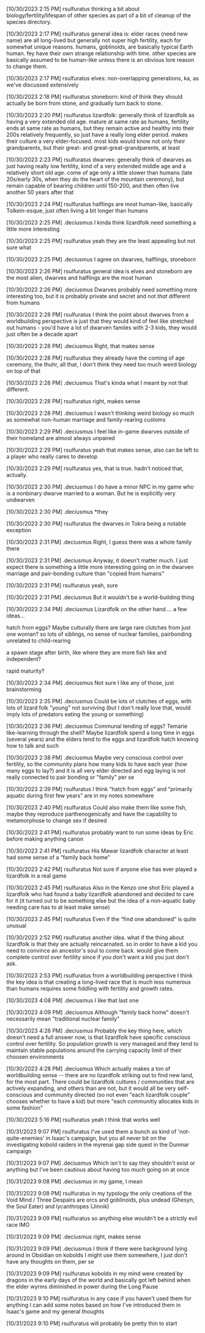 [10/30/2023 2:15 PM] rsulfuratus
thinking a bit about biology/fertility/lifespan of other species as part of a bit of cleanup of the species directory.


[10/30/2023 2:17 PM] rsulfuratus
general idea is: elder races (need new name) are all long-lived but generally not super high fertility, each for somewhat unique reasons. humans, goblinoids, are basically typical Earth human. fey have their own strange relationship with time. other species are basically assumed to be human-like unless there is an obvious lore reason to change them.


[10/30/2023 2:17 PM] rsulfuratus
elves: non-overlapping generations, ka, as we've discussed extensively


[10/30/2023 2:18 PM] rsulfuratus
stoneborn: kind of think they should actually be born from stone, and gradually turn back to stone.


[10/30/2023 2:20 PM] rsulfuratus
lizardfolk: generally think of lizardfolk as having a very extended old age. mature at same rate as humans, fertility ends at same rate as humans, but they remain active and healthy into their 200s relatively frequently, so just have a really long elder period. makes their culture a very elder-focused. most kids would know not only their grandparents, but their great- and great-great-grandparents, at least


[10/30/2023 2:23 PM] rsulfuratus
dwarves: generally think of dwarves as just having really low fertility, kind of a very extended middle age and a relatively short old age. come of age only a little slower than humans (late 20s/early 30s, when they do the heart of the mountain ceremony), but remain capable of bearing children until 150-200, and then often live another 50 years after that


[10/30/2023 2:24 PM] rsulfuratus
halflings are most human-like, basically Tolkein-esque, just often living a bit longer than humans


[10/30/2023 2:25 PM] .deciusmus
I kinda think lizardfolk need something a little more interesting


[10/30/2023 2:25 PM] rsulfuratus
yeah they are the least appealing but not sure what


[10/30/2023 2:25 PM] .deciusmus
I agree on dwarves, halflings, stoneborn


[10/30/2023 2:26 PM] rsulfuratus
general idea is elves and stoneborn are the most alien, dwarves and halflings are the most human


[10/30/2023 2:26 PM] .deciusmus
Dwarves probably need something more interesting too, but it is probably private and secret and not *that* different from humans


[10/30/2023 2:28 PM] rsulfuratus
I think the point about dwarves from a worldbuilding perspective is just that they would kind of feel like stretched out humans - you'd have a lot of dwarven familes with 2-3 kids, they would just often be a decade apart


[10/30/2023 2:28 PM] .deciusmus
Right, that makes sense


[10/30/2023 2:28 PM] rsulfuratus
they already have the coming of age ceremony, the thuhr, all that, I don't think they need too much weird biology on top of that


[10/30/2023 2:28 PM] .deciusmus
That's kinda what I meant by not that different.


[10/30/2023 2:28 PM] rsulfuratus
right, makes sense


[10/30/2023 2:28 PM] .deciusmus
I wasn't thinking weird biology so much as somewhat non-human marriage and family-rearing customs


[10/30/2023 2:29 PM] .deciusmus
I feel like in-game dwarves outside of their homeland are almost always unpaired


[10/30/2023 2:29 PM] rsulfuratus
yeah that makes sense, also can be left to a player who really cares to develop


[10/30/2023 2:29 PM] rsulfuratus
yes, that is true. hadn't noticed that, actually.


[10/30/2023 2:30 PM] .deciusmus
I do have a minor NPC in my game who is a nonbinary dwarve married to a woman. But he is explicitly very undwarven


[10/30/2023 2:30 PM] .deciusmus
*they


[10/30/2023 2:30 PM] rsulfuratus
the dwarves in Tokra being a notable exception


[10/30/2023 2:31 PM] .deciusmus
Right, I guess there was a whole family there


[10/30/2023 2:31 PM] .deciusmus
Anyway, it doesn't matter much. I just expect there is something a little more interesting going on in the dwarven marriage and pair-bonding culture than "copied from humans"


[10/30/2023 2:31 PM] rsulfuratus
yeah, sure


[10/30/2023 2:31 PM] .deciusmus
But it wouldn't be a world-building thing


[10/30/2023 2:34 PM] .deciusmus
Lizardfolk on the other hand.... a few ideas...

hatch from eggs? Maybe culturally there are large rare clutches from just one woman? so lots of siblings, no sense of nuclear families, pairbonding unrelated to child-rearing

a spawn stage after birth, like where they are more fish like and independent?

rapid maturity?


[10/30/2023 2:34 PM] .deciusmus
Not sure I like any of those, just brainstorming


[10/30/2023 2:35 PM] .deciusmus
Could be lots of clutches of eggs, with lots of lizard folk "young" not surviving (but I don't really love that, would imply lots of predators eating the young or something)


[10/30/2023 2:36 PM] .deciusmus
Communal tending of eggs? Temarie like-learning through the shell? Maybe lizardfolk spend a long time in eggs (several years) and the elders tend to the eggs and lizardfolk hatch knowing how to talk and such


[10/30/2023 2:38 PM] .deciusmus
Maybe very conscious control over fertility, so the community plans how many kids to have each year (how many eggs to lay?) and it is all very elder directed and egg laying is not really connected to pair bonding or "family" per se


[10/30/2023 2:39 PM] rsulfuratus
I think “hatch from eggs” and “primarily aquatic during first few years” are in my notes somewhere


[10/30/2023 2:40 PM] rsulfuratus
Could also make them like some fish, maybe they reproduce parthenogenically and have the capability to metamorphose to change sex if desired


[10/30/2023 2:41 PM] rsulfuratus
probably want to run some ideas by Eric before making anything canon


[10/30/2023 2:41 PM] rsulfuratus
His Mawar lizardfolk character at least had some sense of a “family back home”


[10/30/2023 2:42 PM] rsulfuratus
Not sure if anyone else has ever played a lizardfolk in a real game


[10/30/2023 2:45 PM] rsulfuratus
Also in the Kenzo one shot Eric played a lizardfolk who had found a baby lizardfolk abandoned and decided to care for it (it turned out to be something else but the idea of a non-aquatic baby needing care has to at least make sense)


[10/30/2023 2:45 PM] rsulfuratus
Even if the “find one abandoned” is quite unusual


[10/30/2023 2:52 PM] rsulfuratus
another idea. what if the thing about lizardfolk is that they are actually reincarnated. so in order to have a kid you need to convince an ancestor's soul to come back. would give them complete control over fertility since if you don't want a kid you just don't ask.


[10/30/2023 2:53 PM] rsulfuratus
from a worldbuilding perspective I think the key idea is that creating a long-lived race that is much less numerous than humans requires some fiddling with fertility and growth rates.


[10/30/2023 4:08 PM] .deciusmus
I like that last one


[10/30/2023 4:09 PM] .deciusmus
Although "family back home" doesn't necessarily mean "traditional nuclear family"


[10/30/2023 4:26 PM] .deciusmus
Probably the key thing here, which doesn't need a full answer now, is that lizardfolk have specific conscious control over fertility. So population growth is very managed and they tend to maintain stable populations around the carrying capacity limit of their choosen environments


[10/30/2023 4:28 PM] .deciusmus
Which actually makes a ton of worldbuilding sense -- there are no lizardfolk striking out to find new land, for the most part. There could be lizardfolk cultures / communities that are actively expanding, and others than are not, but it would all be very self-conscious and community directed (so not even "each lizardfolk couple" chooses whether to have a kid) but more "each communitiy allocates kids in some fashion"


[10/30/2023 5:16 PM] rsulfuratus
yeah I think that works well



[10/31/2023 9:07 PM] rsulfuratus
I've used them a bunch as kind of 'not-quite-enemies' in Isaac's campaign, but you all never bit on the investigating kobold raiders in the myrenai gap side quest in the Dunmar campaign


[10/31/2023 9:07 PM] .deciusmus
Which isn't to say they shouldn't exist or anything but I've been cautious about having too much going on at once


[10/31/2023 9:08 PM] .deciusmus
in my game, I mean


[10/31/2023 9:08 PM] rsulfuratus
in my typology the only creations of the Void Mind / Three Despairs are orcs and goblinoids, plus undead (Ghesyn, the Soul Eater) and lycanthropes (Jinnik)


[10/31/2023 9:09 PM] rsulfuratus
so anything else wouldn't be a strictly evil race IMO


[10/31/2023 9:09 PM] .deciusmus
right, makes sense


[10/31/2023 9:09 PM] .deciusmus
I think if there were background lying around in Obsidian on kobolds I might use them somewhere, I just don't have any thoughts on them, per se


[10/31/2023 9:09 PM] rsulfuratus
kobolds in my mind were created by dragons in the early days of the world and basically got left behind when the elder wyrms diminished in power during the Long Pause


[10/31/2023 9:10 PM] rsulfuratus
in any case if you haven't used them for anything I can add some notes based on how I've introduced them in Isaac's game and my general thoughts


[10/31/2023 9:10 PM] rsulfuratus
will probably be pretty thin to start
